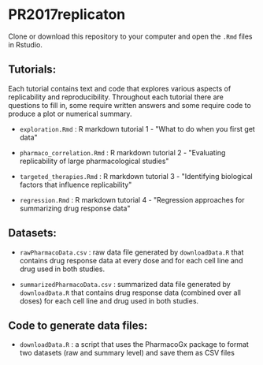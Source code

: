 # PR2017replicaton

Clone or download this repository to your computer and open the `.Rmd` files in Rstudio.

## Tutorials:
Each tutorial contains text and code that explores various aspects of replicability and reproducibility. Throughout each tutorial there are questions to fill in, some require written answers and some require code to produce a plot or numerical summary.
* `exploration.Rmd` : R markdown tutorial 1 - "What to do when you first get data"

* `pharmaco_correlation.Rmd` : R markdown tutorial 2 - "Evaluating replicability of large pharmacological studies"

* `targeted_therapies.Rmd` : R markdown tutorial 3 - "Identifying biological factors that influence replicability"

* `regression.Rmd` : R markdown tutorial 4 - "Regression approaches for summarizing drug response data"


## Datasets:

* `rawPharmacoData.csv` : raw data file generated by `downloadData.R` that contains drug response data at every dose and for each cell line and drug used in both studies. 

* `summarizedPharmacoData.csv` : summarized data file generated by `downloadData.R` that contains drug response data (combined over all doses) for each cell line and drug used in both studies.


## Code to generate data files:

* `downloadData.R` : a script that uses the PharmacoGx package to format two datasets (raw and summary level) and save them as CSV files 
